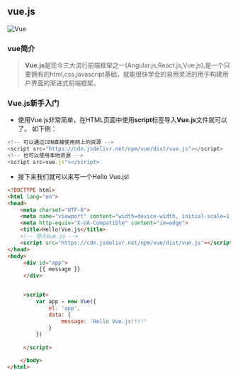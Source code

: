 
## vue.js

![Vue](logo.png)

### vue简介

> **Vue.js**是现今三大流行前端框架之一(Angular.js,React.js,Vue.js),是一个只要拥有的html,css,javascript基础，就能很快学会的易用灵活的用于构建用户界面的渐进式前端框架。

### Vue.js新手入门

* 使用Vue.js非常简单，在HTML页面中使用**script**标签导入**Vue.js**文件就可以了。
如下例：
``` javascript
<!-- 可以通过CDN直接使用网上的资源 -->
<script src="https://cdn.jsdelivr.net/npm/vue/dist/vue.js"></script>
<!-- 也可以使用本地资源 -->
<script src=vue.js"></script>
```
* 接下来我们就可以来写一个Hello Vue.js!
  
``` html
<!DOCTYPE html>
<html lang="en">
<head>
    <meta charset="UTF-8">
    <meta name="viewport" content="width=device-width, initial-scale=1.0">
    <meta http-equiv="X-UA-Compatible" content="ie=edge">
    <title>Hello!Vue.js</title>
    <!-- 导入Vue.js -->
    <script src="https://cdn.jsdelivr.net/npm/vue/dist/vue.js"></script>
</head>
<body>
     <div id="app">
          {{ message }}
     </div>


     <script>
         var app = new Vue({
             el: 'app',
             data: {
                 message: 'Hello Vue.js!!!!'
             }
         })
     
     </script>

    </body>
</html>
```

